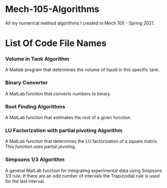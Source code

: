 # Mech-105-Algorithms
All my numerical method algorithms I created in Mech 105 - Spring 2021.
# List Of Code File Names
### Volume in Tank Algorithm
A Matlab program that determines the volume of liquid in this specific tank.
### Binary Converter
A MatLab function that converts numbers to binary.
### Root Finding Algorithms
A MatLab function that estimates the root of a given function.
### LU Factorization with partial pivoting Algorithm
A MatLab function that determines the LU factorization of a square matrix. This function uses partial pivoting. 
### Simpsons 1/3 Algorithm
A general MatLab function for integrating experimental data using Simpsons 1/3 rule. If there are an odd number of intervals the Trapizoidial rule is used for the last interval.  
